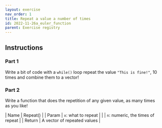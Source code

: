 ```yaml
---
layout: exercise 
nav_order: 1
title: Repeat a value a number of times
id: 2022-11-26a_euler_function
parent: Exercise registry
---
```


## Instructions

### Part 1

Write a bit of code with a `while()` loop repeat the value `"This is fine!"`, 10 times and combine them to a vector! 

### Part 2

Write a function that does the repetition of any given value, as many times as you like!

| Name   | Repeat()                          |
| Param  | `x`: what to repeat               |
|        | `n`: numeric, the times of repeat |
| Return | A vector of repeated values       |
